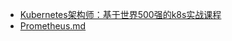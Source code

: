 - [Kubernetes架构师：基于世界500强的k8s实战课程](Kubernetes架构师：基于世界500强的k8s实战课程/README.md)
- [Prometheus.md](Prometheus.md)
